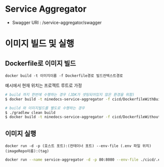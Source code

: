 # Service Aggregator
- Swagger URI : /service-aggregator/swagger

# 이미지 빌드 및 실행
## Dockerfile로 이미지 빌드
`docker build -t 이미지이름 -f Dockerfile경로 빌드컨텍스트경로`  

예시에서 현재 위치는 프로젝트 루트로 가정  
```bash
# build 까지 한번에 수행하는 경우 (JDK가 셋팅되어있지 않은 환경을 위함)
$ docker build -t ninedocs-service-aggregator -f cicd/DockerfileWithBuild .
```
```bash
# build 와 이미지빌드를 별도로 수행하는 경우
$ ./gradlew clean build
$ docker build -t ninedocs-service-aggregator -f cicd/DockerfileWithoutBuild build/libs
```

## 이미지 실행
`docker run -d -p (호스트 포트):(컨테이너 포트) --env-file (.env 파일 위치) (imageRepo이름):(tag)`
```bash
docker run --name service-aggregator -d -p 80:8080 --env-file ./cicd/.env ninedocs-service-aggregator:latest
```
